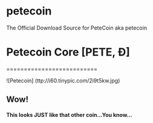 # petecoin
The Official Download Source for PeteCoin aka petecoin
# Petecoin Core [PETE, Ð]
==========================

![Petecoin] (ttp://i60.tinypic.com/2i9t5kw.jpg)

## Wow!
#### This looks JUST like that other coin...You know...
